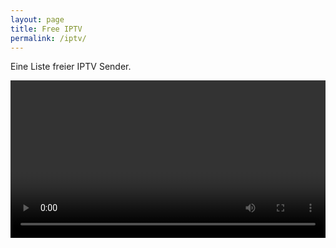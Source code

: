 ```yaml
---
layout: page
title: Free IPTV
permalink: /iptv/
---
```


Eine Liste freier IPTV Sender.

<div>
<video width="100%" id="player" controls></video>

<script src="{{ site.url }}/assets/hls.js" type="text/javascript"></script>
<script>
var vurl = 'https://vs-live-exxpress.sf.apa.at/exxpress-live1/exxpress.smil/playlist.m3u8';
function loadVideo(videourl) {
      var video = document.getElementById('player');
      if (Hls.isSupported()) {
        var hls = new Hls({
          debug: true,
        });
        hls.loadSource(videourl);
        hls.attachMedia(video);
        hls.on(Hls.Events.MEDIA_ATTACHED, function () {
          video.muted = false;
          video.play();
        });
      }
      // hls.js is not supported on platforms that do not have Media Source Extensions (MSE) enabled.
      // When the browser has built-in HLS support (check using `canPlayType`), we can provide an HLS manifest (i.e. .m3u8 URL) directly to the video element throught the `src` property.
      // This is using the built-in support of the plain video element, without using hls.js.
      else if (video.canPlayType('application/vnd.apple.mpegurl')) {
        video.src = videourl;
        video.addEventListener('canplay', function () {
          video.play();
        });
      }
}

//setTimeout(loadVideo, 1000);
loadVideo(vurl);
    </script>
